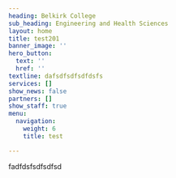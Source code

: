 ```yaml
---
heading: Belkirk College
sub_heading: Engineering and Health Sciences
layout: home
title: test201
banner_image: ''
hero_button:
  text: ''
  href: ''
textline: dafsdfsdfsdfdsfs
services: []
show_news: false
partners: []
show_staff: true
menu:
  navigation:
    weight: 6
    title: test

---
```

fadfdsfsdfsdfsd